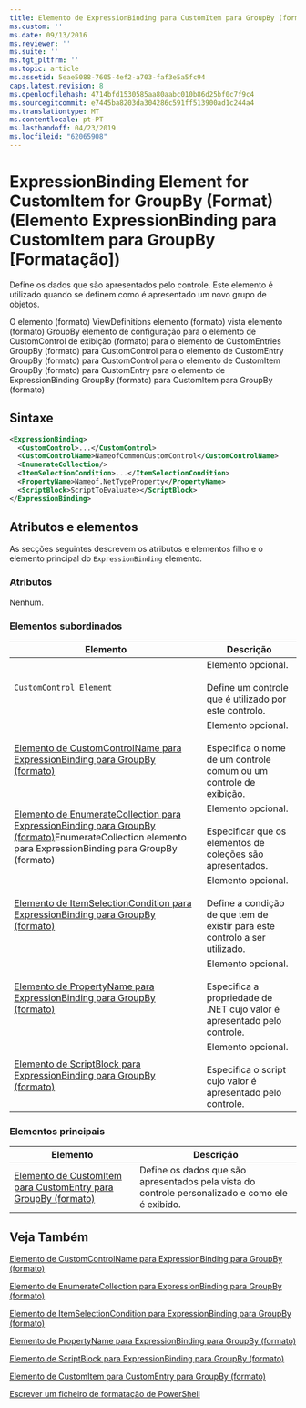 ```yaml
---
title: Elemento de ExpressionBinding para CustomItem para GroupBy (formato) | Documentos da Microsoft
ms.custom: ''
ms.date: 09/13/2016
ms.reviewer: ''
ms.suite: ''
ms.tgt_pltfrm: ''
ms.topic: article
ms.assetid: 5eae5088-7605-4ef2-a703-faf3e5a5fc94
caps.latest.revision: 8
ms.openlocfilehash: 4714bfd1530585aa80aabc010b86d25bf0c7f9c4
ms.sourcegitcommit: e7445ba8203da304286c591ff513900ad1c244a4
ms.translationtype: MT
ms.contentlocale: pt-PT
ms.lasthandoff: 04/23/2019
ms.locfileid: "62065908"
---
```

# <a name="expressionbinding-element-for-customitem-for-groupby-format"></a>ExpressionBinding Element for CustomItem for GroupBy (Format) (Elemento ExpressionBinding para CustomItem para GroupBy [Formatação])

Define os dados que são apresentados pelo controle. Este elemento é utilizado quando se definem como é apresentado um novo grupo de objetos.

O elemento (formato) ViewDefinitions elemento (formato) vista elemento (formato) GroupBy elemento de configuração para o elemento de CustomControl de exibição (formato) para o elemento de CustomEntries GroupBy (formato) para CustomControl para o elemento de CustomEntry GroupBy (formato) para CustomControl para o elemento de CustomItem GroupBy (formato) para CustomEntry para o elemento de ExpressionBinding GroupBy (formato) para CustomItem para GroupBy (formato)

## <a name="syntax"></a>Sintaxe

```xml
<ExpressionBinding>
  <CustomControl>...</CustomControl>
  <CustomControlName>NameofCommonCustomControl</CustomControlName>
  <EnumerateCollection/>
  <ItemSelectionCondition>...</ItemSelectionCondition>
  <PropertyName>Nameof.NetTypeProperty</PropertyName>
  <ScriptBlock>ScriptToEvaluate></ScriptBlock>
</ExpressionBinding>
```

## <a name="attributes-and-elements"></a>Atributos e elementos

As secções seguintes descrevem os atributos e elementos filho e o elemento principal do `ExpressionBinding` elemento.

### <a name="attributes"></a>Atributos

Nenhum.

### <a name="child-elements"></a>Elementos subordinados

|Elemento|Descrição|
|-------------|-----------------|
|`CustomControl Element`|Elemento opcional.<br /><br /> Define um controle que é utilizado por este controlo.|
|[Elemento de CustomControlName para ExpressionBinding para GroupBy (formato)](./customcontrolname-element-for-expressionbinding-for-groupby-format.md)|Elemento opcional.<br /><br /> Especifica o nome de um controle comum ou um controle de exibição.|
|[Elemento de EnumerateCollection para ExpressionBinding para GroupBy (formato)](./enumeratecollection-element-for-expressionbinding-for-groupby-format.md)EnumerateCollection elemento para ExpressionBinding para GroupBy (formato)|Elemento opcional.<br /><br /> Especificar que os elementos de coleções são apresentados.|
|[Elemento de ItemSelectionCondition para ExpressionBinding para GroupBy (formato)](./itemselectioncondition-element-for-expressionbinding-for-groupby-format.md)|Elemento opcional.<br /><br /> Define a condição de que tem de existir para este controlo a ser utilizado.|
|[Elemento de PropertyName para ExpressionBinding para GroupBy (formato)](./propertyname-element-for-expressionbinding-for-groupby-format.md)|Elemento opcional.<br /><br /> Especifica a propriedade de .NET cujo valor é apresentado pelo controle.|
|[Elemento de ScriptBlock para ExpressionBinding para GroupBy (formato)](./scriptblock-element-for-expressionbinding-for-groupby-format.md)|Elemento opcional.<br /><br /> Especifica o script cujo valor é apresentado pelo controle.|

### <a name="parent-elements"></a>Elementos principais

|Elemento|Descrição|
|-------------|-----------------|
|[Elemento de CustomItem para CustomEntry para GroupBy (formato)](./customitem-element-for-customentry-for-groupby-format.md)|Define os dados que são apresentados pela vista do controle personalizado e como ele é exibido.|

## <a name="see-also"></a>Veja Também

[Elemento de CustomControlName para ExpressionBinding para GroupBy (formato)](./customcontrolname-element-for-expressionbinding-for-groupby-format.md)

[Elemento de EnumerateCollection para ExpressionBinding para GroupBy (formato)](./enumeratecollection-element-for-expressionbinding-for-groupby-format.md)

[Elemento de ItemSelectionCondition para ExpressionBinding para GroupBy (formato)](./itemselectioncondition-element-for-expressionbinding-for-groupby-format.md)

[Elemento de PropertyName para ExpressionBinding para GroupBy (formato)](./propertyname-element-for-expressionbinding-for-groupby-format.md)

[Elemento de ScriptBlock para ExpressionBinding para GroupBy (formato)](./scriptblock-element-for-expressionbinding-for-groupby-format.md)

[Elemento de CustomItem para CustomEntry para GroupBy (formato)](./customitem-element-for-customentry-for-groupby-format.md)

[Escrever um ficheiro de formatação de PowerShell](./writing-a-powershell-formatting-file.md)
